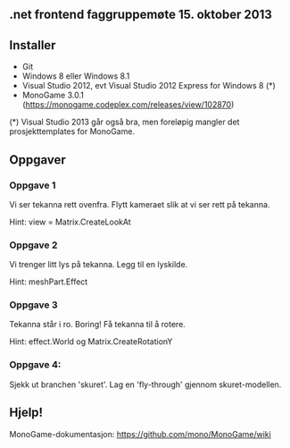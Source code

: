 ﻿## .net frontend faggruppemøte 15. oktober 2013

## Installer

- Git
- Windows 8 eller Windows 8.1
- Visual Studio 2012, evt Visual Studio 2012 Express for Windows 8 (*)
- MonoGame 3.0.1 (https://monogame.codeplex.com/releases/view/102870)

(*) Visual Studio 2013 går også bra, men foreløpig mangler det prosjekttemplates for MonoGame.

## Oppgaver

### Oppgave 1

Vi ser tekanna rett ovenfra. Flytt kameraet slik at vi ser rett på tekanna.

Hint: view = Matrix.CreateLookAt

### Oppgave 2

Vi trenger litt lys på tekanna. Legg til en lyskilde.

Hint: meshPart.Effect

### Oppgave 3

Tekanna står i ro. Boring! Få tekanna til å rotere.

Hint: effect.World og Matrix.CreateRotationY

### Oppgave 4:

Sjekk ut branchen 'skuret'. Lag en 'fly-through' gjennom skuret-modellen.

## Hjelp!

MonoGame-dokumentasjon: https://github.com/mono/MonoGame/wiki


